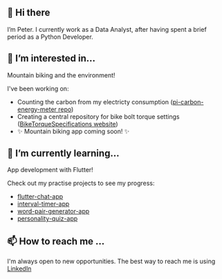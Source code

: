 ## 👋 Hi there

I’m Peter. I currently work as a Data Analyst, after having spent a brief period as a Python Developer. 

## 👀 I’m interested in...

Mountain biking and the environment! 

I've been working on:
* Counting the carbon from my electricty consumption ([pi-carbon-energy-meter repo](https://github.com/pduebel/pi-carbon-energy-meter 'pi-carbon-energy-meter'))
* Creating a central repository for bike bolt torque settings ([BikeTorqueSpecifications website](https://www.biketorquespecifications.com/ 'BikeTorqueSpecifications website'))
* ✨ Mountain biking app coming soon! ✨

## 🌱 I’m currently learning...
App development with Flutter!

Check out my practise projects to see my progress:
* [flutter-chat-app](https://github.com/pduebel/flutter-chat-app 'flutter-chat-app-repo')
* [interval-timer-app](https://github.com/pduebel/interval-timer-app 'interval-timer-app repo')
* [word-pair-generator-app](https://github.com/pduebel/word-pair-generator-app 'word-pair-generator-app repo')
* [personality-quiz-app](https://github.com/pduebel/personality-quiz-app 'personality-quiz-app repo')

## 📫 How to reach me ...
I'm always open to new opportunities. The best way to reach me is using [LinkedIn](https://www.linkedin.com/in/peter-duebel-030302aa/ 'LinkedIn profile')

<!---
pduebel/pduebel is a ✨ special ✨ repository because its `README.md` (this file) appears on your GitHub profile.
You can click the Preview link to take a look at your changes.
--->
